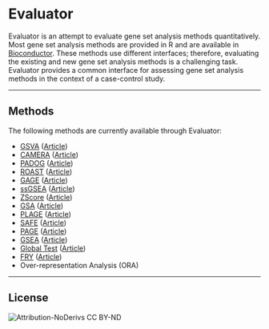 # Evaluator

Evaluator is an attempt to evaluate gene set analysis methods quantitatively.  Most gene set analysis methods are provided in R and are available in [Bioconductor](https://www.bioconductor.org). These methods use different interfaces; therefore, evaluating the existing and new gene set analysis methods is a challenging task. Evaluator provides a common interface for assessing gene set analysis methods in the context of a case-control study. 

---
## Methods
The following methods are currently available through Evaluator:
- [GSVA](https://bioconductor.org/packages/release/bioc/html/GSVA.html) ([Article](https://bmcbioinformatics.biomedcentral.com/articles/10.1186/1471-2105-14-7))
- [CAMERA](http://bioconductor.org/packages/release/bioc/html/limma.html) ([Article](https://www.ncbi.nlm.nih.gov/pmc/articles/PMC3458527/))
- [PADOG](http://bioconductor.org/packages/release/bioc/html/PADOG.html) ([Article](https://bmcbioinformatics.biomedcentral.com/articles/10.1186/1471-2105-13-136))
- [ROAST](http://bioconductor.org/packages/release/bioc/html/limma.html) ([Article](https://www.ncbi.nlm.nih.gov/pubmed/20610611))
- [GAGE](https://bioconductor.org/packages/release/bioc/html/gage.html) ([Article](https://bmcbioinformatics.biomedcentral.com/articles/10.1186/1471-2105-10-161))
- [ssGSEA](https://bioconductor.org/packages/release/bioc/html/GSVA.html) ([Article](https://www.ncbi.nlm.nih.gov/pmc/articles/PMC2783335/))
- [ZScore](https://bioconductor.org/packages/release/bioc/html/GSVA.html) ([Article](http://journals.plos.org/ploscompbiol/article?id=10.1371/journal.pcbi.1000217))
- [GSA](https://cran.r-project.org/web/packages/GSA/index.html) ([Article](https://arxiv.org/abs/math/0610667))
- [PLAGE](https://bioconductor.org/packages/release/bioc/html/GSVA.html) ([Article](https://bmcbioinformatics.biomedcentral.com/articles/10.1186/1471-2105-6-225))
- [SAFE](https://bioconductor.org/packages/release/bioc/html/safe.html) ([Article](https://www.ncbi.nlm.nih.gov/pubmed/15647293))
- [PAGE](https://bioconductor.org/packages/release/bioc/html/gage.html) ([Article](https://bmcbioinformatics.biomedcentral.com/articles/10.1186/1471-2105-6-144))
- [GSEA](http://www.pnas.org/content/102/43/15545) ([Article](http://software.broadinstitute.org/gsea/index.jsp))
- [Global Test](https://bioconductor.org/packages/release/bioc/html/globaltest.html) ([Article](https://www.ncbi.nlm.nih.gov/pubmed/14693814))
- [FRY](http://bioconductor.org/packages/release/bioc/html/limma.html) ([Article](https://f1000research.com/slides/5-2605))
- Over-representation Analysis (ORA)

---
## License

![Attribution-NoDerivs CC BY-ND](https://licensebuttons.net/l/by-nd/3.0/88x31.png)

